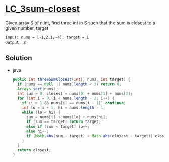 # [LC_3sum-closest](https://leetcode.com/problems/3sum-closest)

Given array S of n int, find three int in S such that the sum is closest to a given number, target

```txt
Input: nums = [-1,2,1,-4], target = 1
Output: 2
```

## Solution

* java

  ```java
  public int threeSumClosest(int[] nums, int target) {
    if (nums == null || nums.length < 3) return 0;
    Arrays.sort(nums);
    int sum = 0, closest = nums[0] + nums[1] + nums[2];
    for (int i = 0; i < nums.length - 2; i++) {
      if (i > 1 && nums[i] == nums[i - 1]) continue;
      int lo = i + 1, hi = nums.length - 1;
      while (lo < hi) {
        sum = nums[i] + nums[lo] + nums[hi];
        if (sum == target) return target;
        else if (sum < target) lo++;
        else hi--;
        if (Math.abs(sum - target) < Math.abs(closest - target)) closest = sum;
      }
    }
    return closest;
  }
  ```
